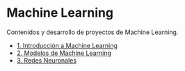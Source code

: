 # Machine Learning

Contenidos y desarrollo de proyectos de Machine Learning. 

<ul dir="auto">
  <li><a href="https://github.com/shimadasoftware/machine-learning/blob/main/1.%20Introducci%C3%B3n%20a%20Machine%20Learning/README.md">1. Introducción a Machine Learning</a></li>
  <li><a href="https://github.com/shimadasoftware/machine-learning/blob/main/2.%20Modelos%20de%20Machine%20Learning/README.md">2. Modelos de Machine Learning</a></li>
  <li><a href="https://github.com/shimadasoftware/machine-learning/blob/main/3.%20Redes%20Neuronales/README.md">3. Redes Neuronales</a></li>
 </ul>
